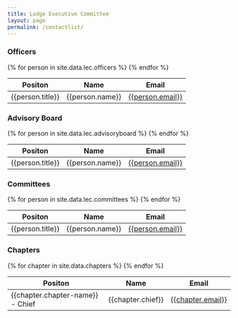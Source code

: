 ```yaml
---
title: Lodge Executive Committee
layout: page
permalink: /contactlist/
---
```

<h3 class="mt-5">Officers</h3>
<table class="table table-responsive table-striped mt-3">
  <thead>
    <tr>
      <th scope="col">Positon</th>
      <th scope="col">Name</th>
      <th scope="col">Email</th>
    </tr>
  </thead>
  <tbody>
    {% for person in site.data.lec.officers %}
      <tr>
        <td>{{person.title}}</td>
        <td>{{person.name}}</td>
        <td><a href="mailto:{{person.email}}">{{person.email}}</a></td>
      </tr>
    {% endfor %}
  </tbody>
</table>
<h3 class="mt-5">Advisory Board</h3>
<table class="table table-responsive table-striped mt-3">
  <thead>
    <tr>
      <th scope="col">Positon</th>
      <th scope="col">Name</th>
      <th scope="col">Email</th>
    </tr>
  </thead>
  <tbody>
    {% for person in site.data.lec.advisoryboard %}
      <tr>
        <td>{{person.title}}</td>
        <td>{{person.name}}</td>
        <td><a href="mailto:{{person.email}}">{{person.email}}</a></td>
      </tr>
    {% endfor %}
  </tbody>
</table>
<h3 class="mt-5">Committees</h3>
<table class="table table-responsive table-striped mt-3">
  <thead>
    <tr>
      <th scope="col">Positon</th>
      <th scope="col">Name</th>
      <th scope="col">Email</th>
    </tr>
  </thead>
  <tbody>
    {% for person in site.data.lec.committees %}
      <tr>
        <td>{{person.title}}</td>
        <td>{{person.name}}</td>
        <td><a href="mailto:{{person.email}}">{{person.email}}</a></td>
      </tr>
    {% endfor %}
  </tbody>
</table>
<h3 class="mt-5">Chapters</h3>
<table class="table table-responsive table-striped mt-3">
  <thead>
    <tr>
      <th scope="col">Positon</th>
      <th scope="col">Name</th>
      <th scope="col">Email</th>
    </tr>
  </thead>
  <tbody>
    {% for chapter in site.data.chapters %}
      <tr>
        <td>{{chapter.chapter-name}} - Chief</td>
        <td>{{chapter.chief}}</td>
        <td><a href="mailto:{{chapter.email}}">{{chapter.email}}</a></td>
      </tr>
    {% endfor %}
  </tbody>
</table>
